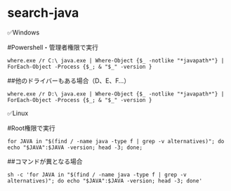 # search-java

✅Windows

#Powershell・管理者権限で実行

`where.exe /r C:\ java.exe | Where-Object {$_ -notlike "*javapath*"} | ForEach-Object -Process {$_; & "$_" -version }`

##他のドライバーもある場合（D、E、F…）

`where.exe /r D:\ java.exe | Where-Object {$_ -notlike "*javapath*"} | ForEach-Object -Process {$_; & "$_" -version }​`

✅Linux

#Root権限で実行

`for JAVA in "$(find / -name java -type f | grep -v alternatives)"; do echo "$JAVA":$JAVA -version; head -3; done​;`

##コマンドが異となる場合

`sh -c 'for JAVA in "$(find / -name java -type f | grep -v alternatives)"; do echo "$JAVA":$JAVA -version; head -3; done'​`
